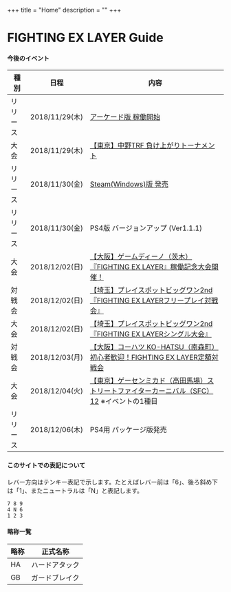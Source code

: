 +++
title = "Home"
description = ""
+++

# FIGHTING EX LAYER Guide

#### 今後のイベント

|種別|日程|内容|
|----|----|----|
|リリース|2018/11/29(木)|[アーケード版 稼働開始](https://www.taito.co.jp/arc/news/3524)|
|大会|2018/11/29(木)|[【東京】中野TRF 負け上がりトーナメント](http://www.trftrf.com/event.html#Thurs)|
|リリース|2018/11/30(金)|[Steam(Windows)版 発売](https://store.steampowered.com/app/871200/FIGHTING_EX_LAYER/)|
|リリース|2018/11/30(金)|PS4版 バージョンアップ (Ver1.1.1)|
|大会|2018/12/02(日)|[【大阪】ゲームディーノ（茨木）『FIGHTING EX LAYER』稼働記念大会開催！](http://blog.livedoor.jp/game_dino/archives/54472011.html)|
|対戦会|2018/12/02(日)|[【埼玉】プレイスポットビッグワン2nd『FIGHTING EX LAYERフリープレイ対戦会』](https://twitter.com/public_bigone/status/1066253301459509248)|
|大会|2018/12/02(日)|[【埼玉】プレイスポットビッグワン2nd『FIGHTING EX LAYERシングル大会』](https://twitter.com/public_bigone/status/1066253301459509248)|
|対戦会|2018/12/03(月)|[【大阪】コーハツ KO-HATSU（南森町）初心者歓迎！FIGHTING EX LAYER定額対戦会](http://www.ko-hatsu.com/event.htm#fexl)|
|大会|2018/12/04(火)|[【東京】ゲーセンミカド（高田馬場）ストリートファイターカーニバル（SFC）12](http://sp.ch.nicovideo.jp/mikadogame/blomaga/ar1699549) ※イベントの1種目|
|リリース|2018/12/06(木)|PS4用 パッケージ版発売|

#### このサイトでの表記について

レバー方向はテンキー表記で示します。たとえばレバー前は「6」、後ろ斜め下は「1」、またニュートラルは「N」と表記します。
```
7 8 9
4 N 6
1 2 3
```

#### 略称一覧

|略称|正式名称|
|----|----|
|HA|ハードアタック|
|GB|ガードブレイク|

